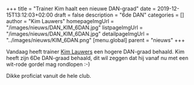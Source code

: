 +++
title = "Trainer Kim haalt een nieuwe DAN-graad"
date = 2019-12-15T13:12:03+02:00
draft = false
description = "6de DAN"
categories = []
author = "Kim Lauwers"
homepageImgUrl = "/images/nieuws/DAN_KIM_6DAN.jpg"
listpageImgUrl = "/images/nieuws/DAN_KIM_6DAN.jpg"
detailpageImgUrl = "../images/nieuws/KIM_6DAN.png"
[menu.global]
    parent = "nieuws"
+++

Vandaag heeft trainer [Kim Lauwers](https://www.jujitsukeerbergen.be/trainers/#Kim_Lauwers) een hogere DAN-graad behaald.
Kim heeft zijn 6De DAN-graad behaald, dit wil zeggen dat hij vanaf nu met een wit-rode gordel mag rondlopen :-)


Dikke proficiat vanuit de hele club.